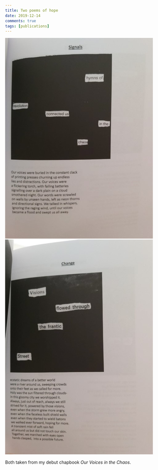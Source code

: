 ```yaml
---  
title: Two poems of hope  
date: 2019-12-14 
comments: true  
tags: [publications]  
---  
```


<img src="/assets/images/articles/chaoshope1.jpg" class="responsive"><br>
<img src="/assets/images/articles/chaoshope2.jpg" class="responsive"><br>

Both taken from my debut chapbook *Our Voices in the Chaos*.  
